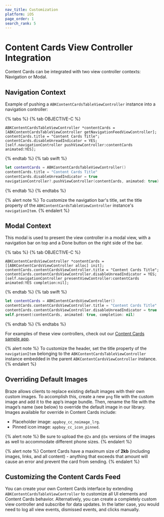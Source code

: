 ```yaml
---
nav_title: Customization
platform: iOS
page_order: 1
search_rank: 5
---
```


# Content Cards View Controller Integration

Content Cards can be integrated with two view controller contexts: Navigation or Modal.

## Navigation Context

Example of pushing a `ABKContentCardsTableViewController` instance into a navigation controller:

{% tabs %}
{% tab OBJECTIVE-C %}

```objc
ABKContentCardsTableViewController *contentCards = [ABKContentCardsTableViewController getNavigationFeedViewController];
contentCards.title = "Content Cards Title";
contentCards.disableUnreadIndicator = YES;
[self.navigationController pushViewController:contentCards animated:YES];
```

{% endtab %}
{% tab swift %}

```swift
let contentCards = ABKContentCardsTableViewController()
contentCards.title = "Content Cards Title"
contentCards.disableUnreadIndicator = true
navigationController?.pushViewController(contentCards, animated: true)
```

{% endtab %}
{% endtabs %}

{% alert note %}
To customize the navigation bar's title, set the title property of the `ABKContentCardsTableViewController` instance's `navigationItem`.
{% endalert %}

## Modal Context

This modal is used to present the view controller in a modal view, with a navigation bar on top and a Done button on the right side of the bar.

{% tabs %}
{% tab OBJECTIVE-C %}

```objc
ABKContentCardsViewController *contentCards = [[ABKContentCardsViewController alloc] init];
contentCards.contentCardsViewController.title = "Content Cards Title";
contentCards.contentCardsViewController.disableUnreadIndicator = YES;
[self.navigationController presentViewController:contentCards animated:YES completion:nil];
```

{% endtab %}
{% tab swift %}

```swift
let contentCards = ABKContentCardsViewController()
contentCards.contentCardsViewController.title = "Content Cards Title"
contentCards.contentCardsViewController.disableUnreadIndicator = true
self.present(contentCards, animated: true, completion: nil)
```

{% endtab %}
{% endtabs %}

For examples of these view controllers, check out our [Content Cards sample app](https://github.com/Appboy/appboy-ios-sdk/tree/master/Samples/ContentCards/BrazeContentCardsSampleApp).

{% alert note %}
To customize the header, set the title property of the `navigationItem` belonging to the `ABKContentCardsTableViewController` instance embedded in the parent `ABKContentCardsViewController` instance.
{% endalert %}

## Overriding Default Images

Braze allows clients to replace existing default images with their own custom images. To accomplish this, create a new `png` file with the custom image and add it to the app’s image bundle. Then, rename the file with the image’s name (see below) to override the default image in our library. Images available for override in Content Cards include:
* Placeholder image: `appboy_cc_noimage_lrg`.
* Pinned icon image: `appboy_cc_icon_pinned`.

{% alert note %} Be sure to upload the `@2x` and `@3x` versions of the images as well to accommodate different phone sizes. {% endalert %}

 {% alert note %}
 Content Cards have a maximum size of __2kb__ (including images, links, and all content) - anything that exceeds that amount will cause an error and prevent the card from sending.
 {% endalert %}

## Customizing the Content Cards Feed

You can create your own Content Cards interface by extending `ABKContentCardsTableViewController` to customize all UI elements and Content Cards behavior. Alternatively, you can create a completely custom view controller and subscribe for data updates. In the latter case, you would need to log all view events, dismissed events, and clicks manually.
